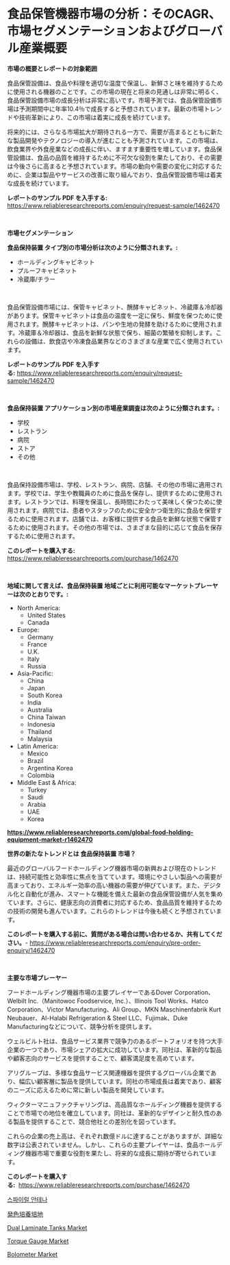 <p><h1>食品保管機器市場の分析：そのCAGR、市場セグメンテーションおよびグローバル産業概要</h1></p><p><strong>市場の概要とレポートの対象範囲</strong></p>
<p><p>食品保管設備は、食品や料理を適切な温度で保温し、新鮮さと味を維持するために使用される機器のことです。この市場の現在と将来の見通しは非常に明るく、食品保管設備市場の成長分析は非常に高いです。市場予測では、食品保管設備市場は予測期間中に年率10.4％で成長すると予想されています。最新の市場トレンドや技術革新により、この市場は着実に成長を続けています。</p><p>将来的には、さらなる市場拡大が期待される一方で、需要が高まるとともに新たな製品開発やテクノロジーの導入が進むことも予測されています。この市場は、飲食業界や外食産業などの成長に伴い、ますます重要性を増しています。食品保管設備は、食品の品質を維持するために不可欠な役割を果たしており、その需要は今後さらに高まると予想されています。市場の動向や需要の変化に対応するために、企業は製品やサービスの改善に取り組んでおり、食品保管設備市場は着実な成長を続けています。</p></p>
<p><strong>レポートのサンプル PDF を入手する:</strong> <a href="https://www.reliableresearchreports.com/enquiry/request-sample/1462470">https://www.reliableresearchreports.com/enquiry/request-sample/1462470</a></p>
<p>&nbsp;</p>
<p><strong>市場セグメンテーション</strong></p>
<p><strong>食品保持装置 タイプ別の市場分析は次のように分類されます。:</strong></p>
<p><ul><li>ホールディングキャビネット</li><li>プルーフキャビネット</li><li>冷蔵庫/チラー</li></ul></p>
<p>&nbsp;</p>
<p><p>食品保管設備市場には、保管キャビネット、醗酵キャビネット、冷蔵庫＆冷却器があります。保管キャビネットは食品の温度を一定に保ち、鮮度を保つために使用されます。醗酵キャビネットは、パンや生地の発酵を助けるために使用されます。冷蔵庫＆冷却器は、食品を新鮮な状態で保ち、細菌の繁殖を抑制します。これらの設備は、飲食店や冷凍食品業界などのさまざまな産業で広く使用されています。</p></p>
<p><strong>レポートのサンプル PDF を入手する:</strong>&nbsp;<a href="https://www.reliableresearchreports.com/enquiry/request-sample/1462470">https://www.reliableresearchreports.com/enquiry/request-sample/1462470</a></p>
<p>&nbsp;</p>
<p><strong> 食品保持装置 アプリケーション別の市場産業調査は次のように分類されます。:</strong></p>
<p><ul><li>学校</li><li>レストラン</li><li>病院</li><li>ストア</li><li>その他</li></ul></p>
<p>&nbsp;</p>
<p><p>食品保持設備市場は、学校、レストラン、病院、店舗、その他の市場に適用されます。学校では、学生や教職員のために食品を保存し、提供するために使用されます。レストランでは、料理を保温し、長時間にわたって美味しく保つために使用されます。病院では、患者やスタッフのために安全かつ衛生的に食品を保管するために使用されます。店舗では、お客様に提供する食品を新鮮な状態で保管するために使用されます。その他の市場では、さまざまな目的に応じて食品を保存するために使用されます。</p></p>
<p><strong>このレポートを購入する:</strong>&nbsp; <a href="https://www.reliableresearchreports.com/purchase/1462470">https://www.reliableresearchreports.com/purchase/1462470</a></p>
<p>&nbsp;</p>
<p><strong>地域に関して言えば、食品保持装置 地域ごとに利用可能なマーケットプレーヤーは次のとおりです。:</strong></p>
<p><ul>
    <li>
        North America:
        <ul>
            <li>United States</li>
            <li>Canada</li>
        </ul>
    </li>
    <li>
        Europe:
        <ul>
            <li>Germany</li>
            <li>France</li>
            <li>U.K.</li>
            <li>Italy</li>
            <li>Russia</li>
        </ul>
    </li>
    <li>
        Asia-Pacific:
        <ul>
            <li>China</li>
            <li>Japan</li>
            <li>South Korea</li>
            <li>India</li>
            <li>Australia</li>
            <li>China Taiwan</li>
            <li>Indonesia</li>
            <li>Thailand</li>
            <li>Malaysia</li>
        </ul>
    </li>
    <li>
        Latin America:
        <ul>
            <li>Mexico</li>
            <li>Brazil</li>
            <li>Argentina Korea</li>
            <li>Colombia</li>
        </ul>
    </li>
    <li>
        Middle East & Africa:
        <ul>
            <li>Turkey</li>
            <li>Saudi</li>
            <li>Arabia</li>
            <li>UAE</li>
            <li>Korea</li>
        </ul>
    </li>
    </ul></p>
<p><strong><a href="https://www.reliableresearchreports.com/global-food-holding-equipment-market-r1462470">https://www.reliableresearchreports.com/global-food-holding-equipment-market-r1462470</a></strong>&nbsp;</p>
<p><strong>世界の新たなトレンドとは 食品保持装置 市場？</strong></p>
<p><p>最近のグローバルフードホールディング機器市場の新興および現在のトレンドは、持続可能性と効率性に焦点を当てています。環境にやさしい製品への需要が高まっており、エネルギー効率の高い機器の需要が伸びています。また、デジタル化と自動化が進み、スマートな機能を備えた最新の食品保管設備が人気を集めています。さらに、健康志向の消費者に対応するため、食品品質を維持するための技術の開発も進んでいます。これらのトレンドは今後も続くと予想されています。</p></p>
<p><strong>このレポートを購入する前に、質問がある場合は問い合わせるか、共有してください。</strong>- <a href="https://www.reliableresearchreports.com/enquiry/pre-order-enquiry/1462470">https://www.reliableresearchreports.com/enquiry/pre-order-enquiry/1462470</a></p>
<p>&nbsp;</p>
<p><strong>主要な市場プレーヤー</strong></p>
<p><p>フードホールディング機器市場の主要プレイヤーであるDover Corporation、Welbilt Inc.（Manitowoc Foodservice, Inc.）、Illinois Tool Works、Hatco Corporation、Victor Manufacturing、Ali Group、MKN Maschinenfabrik Kurt Neubauer、Al-Halabi Refrigeration & Steel LLC、Fujimak、Duke Manufacturingなどについて、競争分析を提供します。 </p><p>ウェルビルト社は、食品サービス業界で競争力のあるポートフォリオを持つ大手企業の一つであり、市場シェアの拡大に成功しています。同社は、革新的な製品や顧客志向のサービスを提供することで、顧客満足度を高めています。</p><p>アリグループは、多様な食品サービス関連機器を提供するグローバル企業であり、幅広い顧客層に製品を提供しています。同社の市場成長は着実であり、顧客のニーズに応えるために常に新しい製品を開発しています。</p><p>ウィクターマニュファクチャリングは、高品質なホールディング機器を提供することで市場での地位を確立しています。同社は、革新的なデザインと耐久性のある製品を提供することで、競合他社との差別化を図っています。</p><p>これらの企業の売上高は、それぞれ数億ドルに達することがありますが、詳細な数字は公表されていません。しかし、これらの主要プレイヤーは、食品ホールディング機器市場で重要な役割を果たし、将来的な成長に期待が寄せられています。</p></p>
<p><strong>このレポートを購入する:</strong>&nbsp;&nbsp;<a href="https://www.reliableresearchreports.com/purchase/1462470">https://www.reliableresearchreports.com/purchase/1462470</a></p>
<p><p><a href="https://medium.com/@dylanobrien626/%EB%82%98%EC%84%A0-%EC%95%88%ED%85%8C%EB%82%98-%EC%8B%9C%EC%9E%A5%EC%9D%80-2031%EB%85%84%EA%B9%8C%EC%A7%80%EC%9D%98-%EC%8B%9C%EC%9E%A5-%EC%A0%90%EC%9C%A0%EC%9C%A8-%EA%B7%9C%EB%AA%A8-%EB%B0%8F-%EC%98%88%EC%83%81-%EC%98%88%EC%B8%A1%EC%97%90-%EC%B4%88%EC%A0%90%EC%9D%84-%EB%A7%9E%EC%B6%9C-%EA%B2%83%EC%9E%85%EB%8B%88%EB%8B%A4-6fab39888fb5">스파이럴 안테나</a></p><p><a href="https://github.com/jkjreqjscoxx7/Market-Research-Report-List-1/blob/main/944522130006.md">発色培養培地</a></p><p><a href="https://view.publitas.com/reportprime-1/dual-laminate-tanks-market-size-cagr-trends-2024-2030/">Dual Laminate Tanks Market</a></p><p><a href="https://github.com/gdfhhhj/Market-Research-Report-List-4/blob/main/torque-gauge-market.md">Torque Gauge Market</a></p><p><a href="https://github.com/julyju69/Market-Research-Report-List-2/blob/main/bolometer-market.md">Bolometer Market</a></p></p>